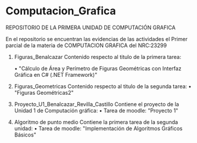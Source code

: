 # Computacion_Grafica  

REPOSITORIO DE LA PRIMERA UNIDAD DE COMPUTACIÓN GRAFICA

En el repositorio se encuentran las evidencias de las actividades el Primer parcial de la materia de COMPUTACION GRAFICA del NRC:23299

1. Figuras_Benalcazar
   Contenido respecto al titulo de la primera tarea:

   • "Cálculo de Área y Perímetro de Figuras Geométricas con Interfaz Gráfica en C# (.NET Framework)"
   
3. Figuras_Geometricas
   Contenido respecto al titulo de la segunda tarea:
   • "Figuras Geométricas2"
   
4. Proyecto_U1_Benalcazar_Revilla_Castillo
   Contiene el proyecto de la Unidad 1 de Computación gráfica:
   • Tarea de moodle: "Proyecto 1"

5. Algoritmo de punto medio
   Contiene la primera tarea de la segunda unidad:
   • Tarea de moodle: "Implementación de Algoritmos Gráficos Básicos"
